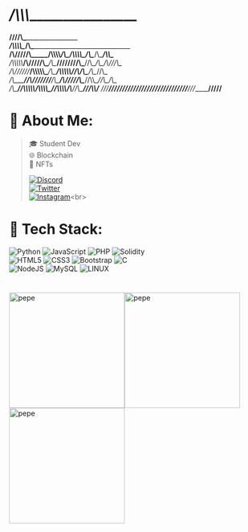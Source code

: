 # _______________________________/\\\\\\_______________________________________________        
 ______________________________\////\\\_______________________________________________       
  ___/\\\\\\\\\____________________\/\\\_______________________________________________      
   __/\\\/////\\\_____/\\\\\\\\_____\/\\\_____/\\\\\\\\\_____/\\\____/\\\_____/\\\\\____     
    _\/\\\\\\\\\\____/\\\/////\\\____\/\\\____\////////\\\___\//\\\__/\\\____/\\\///\\\__    
     _\/\\\//////____/\\\\\\\\\\\_____\/\\\______/\\\\\\\\\\___\//\\\/\\\____/\\\__\//\\\_   
      _\/\\\_________\//\\///////______\/\\\_____/\\\/////\\\____\//\\\\\____\//\\\__/\\\__  
       _\/\\\__________\//\\\\\\\\\\__/\\\\\\\\\_\//\\\\\\\\/\\____\//\\\______\///\\\\\/___ 
        _\///____________\//////////__\/////////___\////////\//______\///_________\/////____
# 🎈 About Me:
>🎓 Student Dev<br>
🌐 Blockchain<br>
🧨 NFTs<br>
>
>[![Discord](https://img.shields.io/badge/Discord-7289DA?style=for-the-badge&logo=discord&logoColor=white)](https://discordapp.com/users/689079012156243968 "Pelavo#0001")<br>
[![Twitter](https://img.shields.io/badge/Twitter-1DA1F2?style=for-the-badge&logo=twitter&logoColor=white)](https://twitter.com/pelavo7 "@pelavo7")<br>
[![Instagram](https://img.shields.io/badge/Instagram-E4405F?style=for-the-badge&logo=instagram&logoColor=white)](https://instagram.com/pelav07"pelav07")<br>

# 👑 Tech Stack:
![Python](https://img.shields.io/badge/python-3670A0?style=for-the-badge&logo=python&logoColor=ffdd54) 
![JavaScript](https://img.shields.io/badge/javascript-%23323330.svg?style=for-the-badge&logo=javascript&logoColor=%23F7DF1E)
![PHP](https://img.shields.io/badge/php-%23777BB4.svg?style=for-the-badge&logo=php&logoColor=white) 
![Solidity](https://img.shields.io/badge/Solidity-%23363636.svg?style=for-the-badge&logo=solidity&logoColor=white)<br>
![HTML5](https://img.shields.io/badge/html5-%23E34F26.svg?style=for-the-badge&logo=html5&logoColor=white)
![CSS3](https://img.shields.io/badge/css3-%231572B6.svg?style=for-the-badge&logo=css3&logoColor=white)
![Bootstrap](https://img.shields.io/badge/bootstrap-%23563D7C.svg?style=for-the-badge&logo=bootstrap&logoColor=white)
![C](https://img.shields.io/badge/c-%2300599C.svg?style=for-the-badge&logo=c&logoColor=white)<br>
![NodeJS](https://img.shields.io/badge/node.js-6DA55F?style=for-the-badge&logo=node.js&logoColor=white)
![MySQL](https://img.shields.io/badge/mysql-%2300f.svg?style=for-the-badge&logo=mysql&logoColor=white)
![LINUX](https://img.shields.io/badge/Linux-FCC624?style=for-the-badge&logo=linux&logoColor=black)<br>
# 
<img src="https://i.imgur.com/07Ui7oh.gif" width="230px" alt="pepe"><img src="https://i.imgur.com/07Ui7oh.gif" width="230px" alt="pepe"><img src="https://i.imgur.com/07Ui7oh.gif" width="230px" alt="pepe">
<!-- <img src="https://64.media.tumblr.com/fcd38e27bdee8b94126997d730227d01/tumblr_pq4be7kFFX1uvq3s5o1_400.gifv" alt="pepe"> -->
